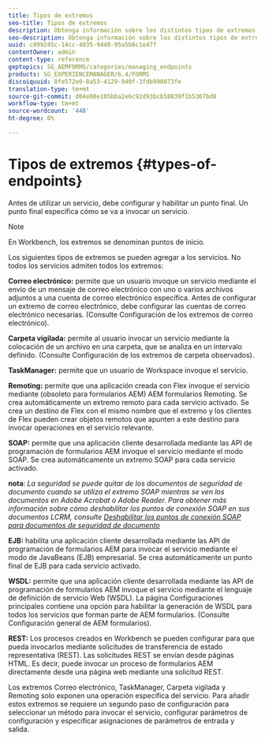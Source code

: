 ```yaml
---
title: Tipos de extremos
seo-title: Tipos de extremos
description: Obtenga información sobre los distintos tipos de extremos.
seo-description: Obtenga información sobre los distintos tipos de extremos.
uuid: c899245c-14cc-4035-9440-95a5b6c1e47f
contentOwner: admin
content-type: reference
geptopics: SG_AEMFORMS/categories/managing_endpoints
products: SG_EXPERIENCEMANAGER/6.4/FORMS
discoiquuid: 8fe572e0-8a53-4129-940f-3fdb990073fe
translation-type: tm+mt
source-git-commit: d04e08e105bba2e6c92d93bcb58839f1b5307bd8
workflow-type: tm+mt
source-wordcount: '448'
ht-degree: 0%

---
```



# Tipos de extremos {#types-of-endpoints}

Antes de utilizar un servicio, debe configurar y habilitar un punto final. Un punto final especifica cómo se va a invocar un servicio.

>[!NOTE]
>
>En Workbench, los extremos se denominan puntos de inicio.

Los siguientes tipos de extremos se pueden agregar a los servicios. No todos los servicios admiten todos los extremos:

**Correo electrónico:** permite que un usuario invoque un servicio mediante el envío de un mensaje de correo electrónico con uno o varios archivos adjuntos a una cuenta de correo electrónico específica. Antes de configurar un extremo de correo electrónico, debe configurar las cuentas de correo electrónico necesarias. (Consulte Configuración de los extremos de correo electrónico).

**Carpeta vigilada:** permite al usuario invocar un servicio mediante la colocación de un archivo en una carpeta, que se analiza en un intervalo definido. (Consulte Configuración de los extremos de carpeta observados).

**TaskManager:** permite que un usuario de Workspace invoque el servicio.

**Remoting:** permite que una aplicación creada con Flex invoque el servicio mediante (obsoleto para formularios AEM) AEM formularios Remoting. Se crea automáticamente un extremo remoto para cada servicio activado. Se crea un destino de Flex con el mismo nombre que el extremo y los clientes de Flex pueden crear objetos remotos que apunten a este destino para invocar operaciones en el servicio relevante.

**SOAP:** permite que una aplicación cliente desarrollada mediante las API de programación de formularios AEM invoque el servicio mediante el modo SOAP. Se crea automáticamente un extremo SOAP para cada servicio activado.

**nota**:  *La seguridad se puede quitar de los documentos de seguridad de documento cuando se utiliza el extremo SOAP mientras se ven los documentos en Adobe Acrobat o Adobe Reader. Para obtener más información sobre cómo deshabilitar los puntos de conexión SOAP en sus documentos LCRM, consulte [Deshabilitar los puntos de conexión SOAP para documentos de seguridad de documento](/help/forms/using/admin-help/configuring-client-server-options.md#disable-soap-endpoints-for-document-security-documents)*

**EJB:** habilita una aplicación cliente desarrollada mediante las API de programación de formularios AEM para invocar el servicio mediante el modo de JavaBeans (EJB) empresarial. Se crea automáticamente un punto final de EJB para cada servicio activado.

**WSDL:** permite que una aplicación cliente desarrollada mediante las API de programación de formularios AEM invoque el servicio mediante el lenguaje de definición de servicio Web (WSDL). La página Configuraciones principales contiene una opción para habilitar la generación de WSDL para todos los servicios que forman parte de AEM formularios. (Consulte Configuración general de AEM formularios).

**REST:** Los procesos creados en Workbench se pueden configurar para que pueda invocarlos mediante solicitudes de transferencia de estado representativa (REST). Las solicitudes REST se envían desde páginas HTML. Es decir, puede invocar un proceso de formularios AEM directamente desde una página web mediante una solicitud REST.

Los extremos Correo electrónico, TaskManager, Carpeta vigilada y Remoting solo exponen una operación específica del servicio. Para añadir estos extremos se requiere un segundo paso de configuración para seleccionar un método para invocar el servicio, configurar parámetros de configuración y especificar asignaciones de parámetros de entrada y salida.

